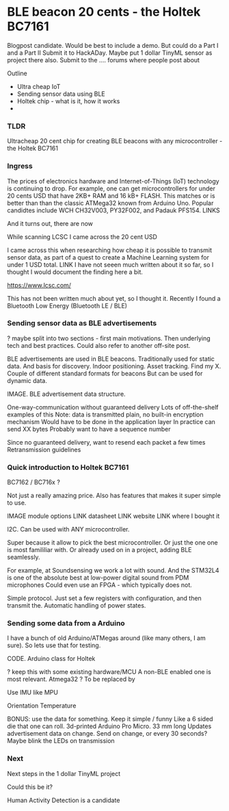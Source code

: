 
# BLE beacon 20 cents - the Holtek BC7161

Blogpost candidate.
Would be best to include a demo. But could do a Part I and a Part II
Submit it to HackADay. Maybe put 1 dollar TinyML sensor as project there also.
Submit to the .... forums where people post about

Outline

- Ultra cheap IoT
- Sending sensor data using BLE
- Holtek chip - what is it, how it works
- 

### TLDR
Ultracheap 20 cent chip for creating BLE beacons with any microcontroller - the Holtek BC7161

### Ingress

The prices of electronics hardware and Internet-of-Things (IoT) technology is continuing to drop.
For example, one can get microcontrollers for under 20 cents USD that have 2KB+ RAM and 16 kB+ FLASH.
This matches or is better than than the classic ATMega32 known from Arduino Uno.
Popular candidtes include WCH CH32V003, PY32F002, and Padauk PFS154.
LINKS

And it turns out, there are now 

While scanning LCSC I came across the 20 cent USD

I came across this when researching how cheap it is possible to transmit sensor data,
as part of a quest to create a Machine Learning system for under 1 USD total.
LINK 
I have not seeen much written about it so far, so I thought I would document the finding here a bit.

 https://www.lcsc.com/

This has not been written much about yet, so I thought it.
Recently I found a Bluetooth Low Energy (Bluetooth LE / BLE)


### Sending sensor data as BLE advertisements

? maybe split into two sections - first main motivations.
Then underlying tech and best practices. Could also refer to another off-site post.

BLE advertisements are used in BLE beacons.
Traditionally used for static data. And basis for discovery.
Indoor positioning. Asset tracking. Find my X.
Couple of different standard formats for beacons
But can be used for dynamic data.

IMAGE. BLE advertisement data structure. 

One-way-communication without guaranteed delivery
Lots of off-the-shelf examples of this
Note: data is transmitted plain, no built-in encryption mechanism
Would have to be done in the application layer
In practice can send XX bytes
Probably want to have a sequence number

Since no guaranteed delivery, want to resend each packet a few times
Retransmission guidelines


### Quick introduction to Holtek BC7161

BC7162 / BC716x ? 

Not just a really amazing price.
Also has features that makes it super simple to use.

IMAGE module options
LINK datasheet
LINK website
LINK where I bought it

I2C. Can be used with ANY microcontroller.

Super because it allow to pick the best microcontroller.
Or just the one one is most famililiar with.
Or already used on in a project, adding BLE seamlessly.

For example, at Soundsensing we work a lot with sound.
And the STM32L4 is one of the absolute best at low-power digital sound from PDM microphones
Could even use an FPGA - which typically does not.

Simple protocol. Just set a few registers with configuration, and then transmit the.
Automatic handling of power states.



### Sending some data from a Arduino

I have a bunch of old Arduino/ATMegas around (like many others, I am sure).
So lets use that for testing.

CODE. Arduino class for Holtek

? keep this with some existing hardware/MCU
A non-BLE enabled one is most relevant.
Atmega32 ? 
To be replaced by

Use IMU like MPU

Orientation
Temperature

BONUS: use the data for something. Keep it simple / funny
Like a 6 sided die that one can roll. 3d-printed
Arduino Pro Micro. 33 mm long
Updates advertisement data on change.
Send on change, or every 30 seconds?
Maybe blink the LEDs on transmission

### Next

Next steps in the 1 dollar TinyML project

Could this be it?

Human Activity Detection is a candidate
